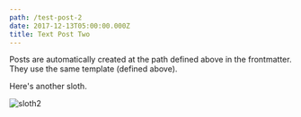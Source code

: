 ```yaml
---
path: /test-post-2
date: 2017-12-13T05:00:00.000Z
title: Text Post Two
---
```

Posts are automatically created at the path defined above in the frontmatter. They use the same template (defined above).

Here's another sloth.

![sloth2](/assets/sloth2.png)
